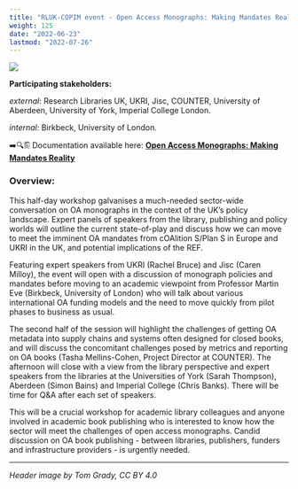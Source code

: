 ```yaml
---
title: "RLUK-COPIM event - Open Access Monographs: Making Mandates Reality"
weight: 125
date: "2022-06-23"
lastmod: "2022-07-26"
---
```


![](/images/220623-wp3-rluk-copim-workshop-header.png)

**Participating stakeholders:**

_external_: Research Libraries UK, UKRI, Jisc, COUNTER, University of Aberdeen, University of York, Imperial College London.  

_internal_: Birkbeck, University of London.   


➡️🔍🖺 Documentation available here: **[Open Access Monographs: Making Mandates Reality](https://doi.org/10.21428/785a6451.89184c66)**


### Overview:

This half-day workshop galvanises a much-needed sector-wide conversation on OA monographs in the context of the UK’s policy landscape. Expert panels of speakers from the library, publishing and policy worlds will outline the current state-of-play and discuss how we can move to meet the imminent OA mandates from cOAlition S/Plan S in Europe and UKRI in the UK, and potential implications of the REF.

Featuring expert speakers from UKRI (Rachel Bruce) and Jisc (Caren Milloy), the event will open with a discussion of monograph policies and mandates before moving to an academic viewpoint from Professor Martin Eve (Birkbeck, University of London) who will talk about various international OA funding models and the need to move quickly from pilot phases to business as usual.

The second half of the session will highlight the challenges of getting OA metadata into supply chains and systems often designed for closed books, and will discuss the concomitant challenges posed by metrics and reporting on OA books (Tasha Mellins-Cohen, Project Director at COUNTER). The afternoon will close with a view from the library perspective and expert speakers from the libraries at the Universities of York (Sarah Thompson), Aberdeen (Simon Bains) and Imperial College (Chris Banks). There will be time for Q&A after each set of speakers.

This will be a crucial workshop for academic library colleagues and anyone involved in academic book publishing who is interested to know how the sector will meet the challenges of open access monographs. Candid discussion on OA book publishing - between libraries, publishers, funders and infrastructure providers - is urgently needed.





---

*Header image by Tom Grady, CC BY 4.0*
